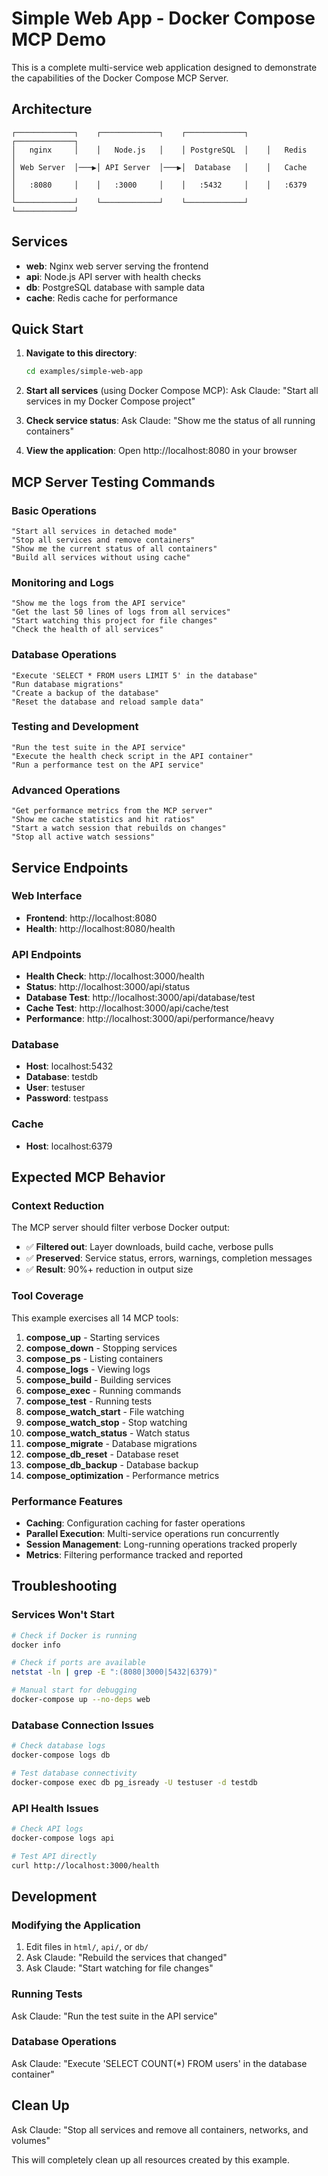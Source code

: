 # Simple Web App - Docker Compose MCP Demo

This is a complete multi-service web application designed to demonstrate the capabilities of the Docker Compose MCP Server.

## Architecture

```
┌─────────────┐    ┌─────────────┐    ┌─────────────┐    ┌─────────────┐
│   nginx     │    │   Node.js   │    │ PostgreSQL  │    │   Redis     │
│ Web Server  │───▶│ API Server  │───▶│  Database   │    │   Cache     │
│   :8080     │    │   :3000     │    │   :5432     │    │   :6379     │
└─────────────┘    └─────────────┘    └─────────────┘    └─────────────┘
```

## Services

- **web**: Nginx web server serving the frontend
- **api**: Node.js API server with health checks
- **db**: PostgreSQL database with sample data
- **cache**: Redis cache for performance

## Quick Start

1. **Navigate to this directory**:
   ```bash
   cd examples/simple-web-app
   ```

2. **Start all services** (using Docker Compose MCP):
   Ask Claude: "Start all services in my Docker Compose project"

3. **Check service status**:
   Ask Claude: "Show me the status of all running containers"

4. **View the application**:
   Open http://localhost:8080 in your browser

## MCP Server Testing Commands

### Basic Operations
```
"Start all services in detached mode"
"Stop all services and remove containers"
"Show me the current status of all containers"
"Build all services without using cache"
```

### Monitoring and Logs
```
"Show me the logs from the API service"
"Get the last 50 lines of logs from all services"
"Start watching this project for file changes"
"Check the health of all services"
```

### Database Operations
```
"Execute 'SELECT * FROM users LIMIT 5' in the database"
"Run database migrations"
"Create a backup of the database"
"Reset the database and reload sample data"
```

### Testing and Development
```
"Run the test suite in the API service"
"Execute the health check script in the API container"
"Run a performance test on the API service"
```

### Advanced Operations
```
"Get performance metrics from the MCP server"
"Show me cache statistics and hit ratios"
"Start a watch session that rebuilds on changes"
"Stop all active watch sessions"
```

## Service Endpoints

### Web Interface
- **Frontend**: http://localhost:8080
- **Health**: http://localhost:8080/health

### API Endpoints
- **Health Check**: http://localhost:3000/health
- **Status**: http://localhost:3000/api/status
- **Database Test**: http://localhost:3000/api/database/test
- **Cache Test**: http://localhost:3000/api/cache/test
- **Performance**: http://localhost:3000/api/performance/heavy

### Database
- **Host**: localhost:5432
- **Database**: testdb
- **User**: testuser
- **Password**: testpass

### Cache
- **Host**: localhost:6379

## Expected MCP Behavior

### Context Reduction
The MCP server should filter verbose Docker output:
- ✅ **Filtered out**: Layer downloads, build cache, verbose pulls
- ✅ **Preserved**: Service status, errors, warnings, completion messages
- ✅ **Result**: 90%+ reduction in output size

### Tool Coverage
This example exercises all 14 MCP tools:
1. **compose_up** - Starting services
2. **compose_down** - Stopping services  
3. **compose_ps** - Listing containers
4. **compose_logs** - Viewing logs
5. **compose_build** - Building services
6. **compose_exec** - Running commands
7. **compose_test** - Running tests
8. **compose_watch_start** - File watching
9. **compose_watch_stop** - Stop watching
10. **compose_watch_status** - Watch status
11. **compose_migrate** - Database migrations
12. **compose_db_reset** - Database reset
13. **compose_db_backup** - Database backup
14. **compose_optimization** - Performance metrics

### Performance Features
- **Caching**: Configuration caching for faster operations
- **Parallel Execution**: Multi-service operations run concurrently
- **Session Management**: Long-running operations tracked properly
- **Metrics**: Filtering performance tracked and reported

## Troubleshooting

### Services Won't Start
```bash
# Check if Docker is running
docker info

# Check if ports are available
netstat -ln | grep -E ":(8080|3000|5432|6379)"

# Manual start for debugging
docker-compose up --no-deps web
```

### Database Connection Issues
```bash
# Check database logs
docker-compose logs db

# Test database connectivity
docker-compose exec db pg_isready -U testuser -d testdb
```

### API Health Issues
```bash
# Check API logs
docker-compose logs api

# Test API directly
curl http://localhost:3000/health
```

## Development

### Modifying the Application
1. Edit files in `html/`, `api/`, or `db/`
2. Ask Claude: "Rebuild the services that changed"
3. Ask Claude: "Start watching for file changes"

### Running Tests
Ask Claude: "Run the test suite in the API service"

### Database Operations
Ask Claude: "Execute 'SELECT COUNT(*) FROM users' in the database container"

## Clean Up

Ask Claude: "Stop all services and remove all containers, networks, and volumes"

This will completely clean up all resources created by this example.